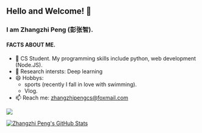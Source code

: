 ## Hello and Welcome! 👋


### I am Zhangzhi Peng (彭张智).


#### FACTS ABOUT ME.
- 🌱 CS Student. My programming skills include python, web development (Node.JS).
- 👯 Research intersts: Deep learning
- 😄 Hobbys: 
    - sports (recently I fall in love with swimming). 
    - Vlog.
- 📫 Reach me: zhangzhipengcs@foxmail.com



![](https://github-readme-stats.vercel.app/api?username=pengzhangzhi&theme=dark)


<a href="https://github.com/pengzhangzhi/pengzhangzhi">
  <img align="center" src="https://github-readme-stats.vercel.app/api/top-langs/?username=pengzhangzhi&hide=c%2B%2B,c,matlab,assembly&title_color=6aa6f8&text_color=8a919a&icon_color=6aa6f8&bg_color=22272e" alt="Zhangzhi Peng's GitHub Stats" />
</a>
